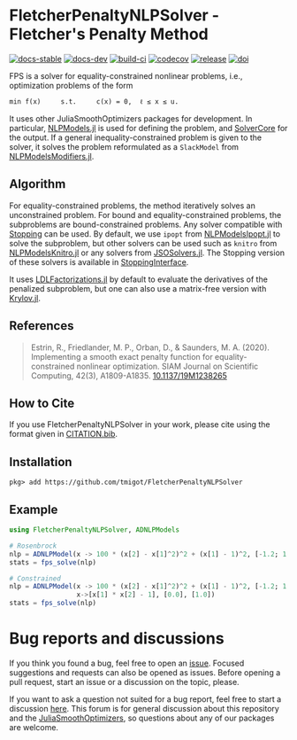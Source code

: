 # FletcherPenaltyNLPSolver - Fletcher's Penalty Method

[![docs-stable][docs-stable-img]][docs-stable-url] [![docs-dev][docs-dev-img]][docs-dev-url] [![build-ci][build-ci-img]][build-ci-url] [![codecov][codecov-img]][codecov-url] [![release][release-img]][release-url] [![doi][doi-img]][doi-url]

[docs-stable-img]: https://img.shields.io/badge/docs-stable-blue.svg
[docs-stable-url]: https://tmigot.github.io/FletcherPenaltyNLPSolver/stable
[docs-dev-img]: https://img.shields.io/badge/docs-dev-purple.svg
[docs-dev-url]: https://tmigot.github.io/FletcherPenaltyNLPSolver/dev
[build-ci-img]: https://github.com/tmigot/FletcherPenaltyNLPSolver/workflows/CI/badge.svg?branch=main
[build-ci-url]: https://github.com/tmigot/FletcherPenaltyNLPSolver/actions
[codecov-img]: https://codecov.io/gh/tmigot/FletcherPenaltyNLPSolver/branch/main/graph/badge.svg
[codecov-url]: https://codecov.io/gh/tmigot/FletcherPenaltyNLPSolver
[release-img]: https://img.shields.io/github/v/release/tmigot/FletcherPenaltyNLPSolver.svg?style=flat-square
[release-url]: https://github.com/tmigot/FletcherPenaltyNLPSolver/releases
[doi-img]: https://joss.theoj.org/papers/10.21105/joss.03991/status.svg
[doi-url]: https://doi.org/10.21105/joss.03991

FPS is a solver for equality-constrained nonlinear problems, i.e.,
optimization problems of the form

    min f(x)     s.t.     c(x) = 0,  ℓ ≤ x ≤ u.

It uses other JuliaSmoothOptimizers packages for development.
In particular, [NLPModels.jl](https://github.com/JuliaSmoothOptimizers/NLPModels.jl) is used for defining the problem, and [SolverCore](https://github.com/JuliaSmoothOptimizers/SolverCore.jl) for the output.
If a general inequality-constrained problem is given to the solver, it solves the problem reformulated as a `SlackModel` from [NLPModelsModifiers.jl](https://github.com/JuliaSmoothOptimizers/NLPModelsModifiers.jl).

## Algorithm

For equality-constrained problems, the method iteratively solves an unconstrained problem. For bound and equality-constrained problems, the subproblems are bound-constrained problems. Any solver compatible with [Stopping](https://github.com/vepiteski/Stopping.jl) can be used.
By default, we use `ipopt` from [NLPModelsIpopt.jl](https://github.com/JuliaSmoothOptimizers/NLPModelsIpopt.jl) to solve the subproblem, but other solvers can be used such as `knitro` from [NLPModelsKnitro.jl](https://github.com/JuliaSmoothOptimizers/NLPModelsKnitro.jl) or any solvers from [JSOSolvers.jl](https://github.com/JuliaSmoothOptimizers/JSOSolvers.jl). The Stopping version of these solvers is available in [StoppingInterface](https://github.com/SolverStoppingJulia/StoppingInterface.jl).

It uses [LDLFactorizations.jl](https://github.com/JuliaSmoothOptimizers/LDLFactorizations.jl) by default to evaluate the derivatives of the penalized subproblem, but one can also use a matrix-free version with [Krylov.jl](https://github.com/JuliaSmoothOptimizers/Krylov.jl).

## References

> Estrin, R., Friedlander, M. P., Orban, D., & Saunders, M. A. (2020).
> Implementing a smooth exact penalty function for equality-constrained nonlinear optimization.
> SIAM Journal on Scientific Computing, 42(3), A1809-A1835.
> [10.1137/19M1238265](https://doi.org/10.1137/19M1238265)

## How to Cite

If you use FletcherPenaltyNLPSolver in your work, please cite using the format given in [CITATION.bib](https://github.com/tmigot/FletcherPenaltyNLPSolver/blob/main/CITATION.bib).

## Installation

`pkg> add https://github.com/tmigot/FletcherPenaltyNLPSolver`

## Example

```julia
using FletcherPenaltyNLPSolver, ADNLPModels

# Rosenbrock
nlp = ADNLPModel(x -> 100 * (x[2] - x[1]^2)^2 + (x[1] - 1)^2, [-1.2; 1.0])
stats = fps_solve(nlp)

# Constrained
nlp = ADNLPModel(x -> 100 * (x[2] - x[1]^2)^2 + (x[1] - 1)^2, [-1.2; 1.0],
                 x->[x[1] * x[2] - 1], [0.0], [1.0])
stats = fps_solve(nlp)
```

# Bug reports and discussions

If you think you found a bug, feel free to open an [issue](https://github.com/JuliaSmoothOptimizers/FletcherPenaltyNLPSolver/issues).
Focused suggestions and requests can also be opened as issues. Before opening a pull request, start an issue or a discussion on the topic, please.

If you want to ask a question not suited for a bug report, feel free to start a discussion [here](https://github.com/JuliaSmoothOptimizers/Organization/discussions). This forum is for general discussion about this repository and the [JuliaSmoothOptimizers](https://github.com/JuliaSmoothOptimizers), so questions about any of our packages are welcome.
